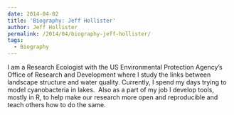 ```yaml
---
date: 2014-04-02
title: 'Biography: Jeff Hollister'
author: Jeff Hollister
permalink: /2014/04/biography-jeff-hollister/
tags:
  - Biography
---
```

I am a Research Ecologist with the US Environmental Protection Agency&#8217;s Office of Research and Development where I study the links between landscape structure and water quality. Currently, I spend my days trying to model cyanobacteria in lakes.  Also as a part of my job I develop tools, mostly in R, to help make our research more open and reproducible and teach others how to do the same.
